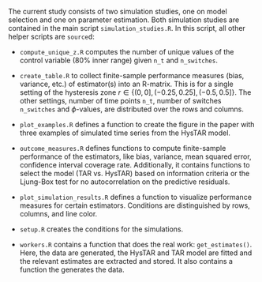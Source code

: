 The current study consists of two simulation studies, one on model selection and one on parameter estimation. Both simulation studies are contained in the main script `simulation_studies.R`. In this script, all other helper scripts are `source`d:

* `compute_unique_z.R` computes the number of unique values of the control variable (80% inner range) given `n_t` and `n_switches`.

* `create_table.R` to collect finite-sample performance measures (bias, variance, etc.) of estimator(s) into an R-matrix. This is for a single setting of the hysteresis zone $r \in \{(0, 0], (-0.25, 0.25], (-0.5, 0.5]\}$. The other settings, number of time points `n_t`, number of switches `n_switches` and $\phi$-values, are distributed over the rows and columns.

* `plot_examples.R` defines a function to create the figure in the paper with three examples of simulated time series from the HysTAR model.

* `outcome_measures.R` defines functions to compute finite-sample performance of the estimators, like bias, variance, mean squared error, confidence interval coverage rate. Additionally, it contains functions to select the model (TAR vs. HysTAR) based on information criteria or the Ljung-Box test for no autocorrelation on the predictive residuals.

* `plot_simulation_results.R` defines a function to visualize performance measures for certain estimators. Conditions are distinguished by rows, columns, and line color. 

* `setup.R` creates the conditions for the simulations. 

* `workers.R` contains a function that does the real work: `get_estimates()`. Here, the data are generated, the HysTAR and TAR model are fitted and the relevant estimates are extracted and stored. It also contains a function the generates the data.


